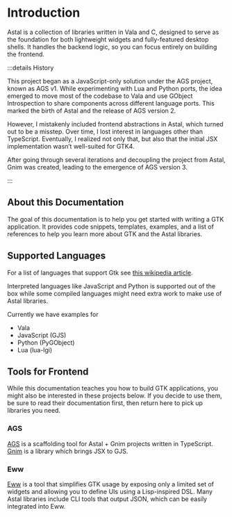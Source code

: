 # Introduction

Astal is a collection of libraries written in Vala and C, designed to serve as
the foundation for both lightweight widgets and fully-featured desktop shells.
It handles the backend logic, so you can focus entirely on building the
frontend.

:::details History

This project began as a JavaScript-only solution under the AGS project, known as
AGS v1. While experimenting with Lua and Python ports, the idea emerged to move
most of the codebase to Vala and use GObject Introspection to share components
across different language ports. This marked the birth of Astal and the release
of AGS version 2.

However, I mistakenly included frontend abstractions in Astal, which turned out
to be a misstep. Over time, I lost interest in languages other than TypeScript.
Eventually, I realized not only that, but also that the initial JSX
implementation wasn’t well-suited for GTK4.

After going through several iterations and decoupling the project from Astal,
Gnim was created, leading to the emergence of AGS version 3.

:::

## About this Documentation

The goal of this documentation is to help you get started with writing a GTK
application. It provides code snippets, templates, examples, and a list of
references to help you learn more about GTK and the Astal libraries.

## Supported Languages

For a list of languages that support Gtk see
[this wikipedia article](https://en.wikipedia.org/wiki/List_of_language_bindings_for_GTK).

Interpreted languages like JavaScript and Python is supported out of the box
while some compiled languages might need extra work to make use of Astal
libraries.

Currently we have examples for

- Vala
- JavaScript (GJS)
- Python (PyGObject)
- Lua (lua-lgi)

## Tools for Frontend

While this documentation teaches you how to build GTK applications, you might
also be interested in these projects below. If you decide to use them, be sure
to read their documentation first, then return here to pick up libraries you
need.

### AGS

[AGS](https://aylur.github.io/ags/) is a scaffolding tool for Astal + Gnim
projects written in TypeScript. [Gnim](github.com/aylur/gnim) is a library which
brings JSX to GJS.

### Eww

[Eww](https://github.com/elkowar/eww) is a tool that simplifies GTK usage by
exposing only a limited set of widgets and allowing you to define UIs using a
Lisp-inspired DSL. Many Astal libraries include CLI tools that output JSON,
which can be easily integrated into Eww.
